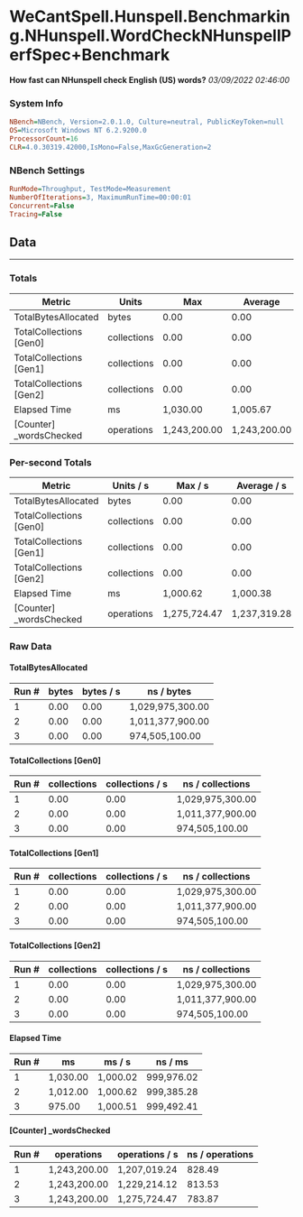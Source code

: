 ﻿# WeCantSpell.Hunspell.Benchmarking.NHunspell.WordCheckNHunspellPerfSpec+Benchmark
__How fast can NHunspell check English (US) words?__
_03/09/2022 02:46:00_
### System Info
```ini
NBench=NBench, Version=2.0.1.0, Culture=neutral, PublicKeyToken=null
OS=Microsoft Windows NT 6.2.9200.0
ProcessorCount=16
CLR=4.0.30319.42000,IsMono=False,MaxGcGeneration=2
```

### NBench Settings
```ini
RunMode=Throughput, TestMode=Measurement
NumberOfIterations=3, MaximumRunTime=00:00:01
Concurrent=False
Tracing=False
```

## Data
-------------------

### Totals
|          Metric |           Units |             Max |         Average |             Min |          StdDev |
|---------------- |---------------- |---------------- |---------------- |---------------- |---------------- |
|TotalBytesAllocated |           bytes |            0.00 |            0.00 |            0.00 |            0.00 |
|TotalCollections [Gen0] |     collections |            0.00 |            0.00 |            0.00 |            0.00 |
|TotalCollections [Gen1] |     collections |            0.00 |            0.00 |            0.00 |            0.00 |
|TotalCollections [Gen2] |     collections |            0.00 |            0.00 |            0.00 |            0.00 |
|    Elapsed Time |              ms |        1,030.00 |        1,005.67 |          975.00 |           28.04 |
|[Counter] _wordsChecked |      operations |    1,243,200.00 |    1,243,200.00 |    1,243,200.00 |            0.00 |

### Per-second Totals
|          Metric |       Units / s |         Max / s |     Average / s |         Min / s |      StdDev / s |
|---------------- |---------------- |---------------- |---------------- |---------------- |---------------- |
|TotalBytesAllocated |           bytes |            0.00 |            0.00 |            0.00 |            0.00 |
|TotalCollections [Gen0] |     collections |            0.00 |            0.00 |            0.00 |            0.00 |
|TotalCollections [Gen1] |     collections |            0.00 |            0.00 |            0.00 |            0.00 |
|TotalCollections [Gen2] |     collections |            0.00 |            0.00 |            0.00 |            0.00 |
|    Elapsed Time |              ms |        1,000.62 |        1,000.38 |        1,000.02 |            0.31 |
|[Counter] _wordsChecked |      operations |    1,275,724.47 |    1,237,319.28 |    1,207,019.24 |       35,062.41 |

### Raw Data
#### TotalBytesAllocated
|           Run # |           bytes |       bytes / s |      ns / bytes |
|---------------- |---------------- |---------------- |---------------- |
|               1 |            0.00 |            0.00 |1,029,975,300.00 |
|               2 |            0.00 |            0.00 |1,011,377,900.00 |
|               3 |            0.00 |            0.00 |  974,505,100.00 |

#### TotalCollections [Gen0]
|           Run # |     collections | collections / s |ns / collections |
|---------------- |---------------- |---------------- |---------------- |
|               1 |            0.00 |            0.00 |1,029,975,300.00 |
|               2 |            0.00 |            0.00 |1,011,377,900.00 |
|               3 |            0.00 |            0.00 |  974,505,100.00 |

#### TotalCollections [Gen1]
|           Run # |     collections | collections / s |ns / collections |
|---------------- |---------------- |---------------- |---------------- |
|               1 |            0.00 |            0.00 |1,029,975,300.00 |
|               2 |            0.00 |            0.00 |1,011,377,900.00 |
|               3 |            0.00 |            0.00 |  974,505,100.00 |

#### TotalCollections [Gen2]
|           Run # |     collections | collections / s |ns / collections |
|---------------- |---------------- |---------------- |---------------- |
|               1 |            0.00 |            0.00 |1,029,975,300.00 |
|               2 |            0.00 |            0.00 |1,011,377,900.00 |
|               3 |            0.00 |            0.00 |  974,505,100.00 |

#### Elapsed Time
|           Run # |              ms |          ms / s |         ns / ms |
|---------------- |---------------- |---------------- |---------------- |
|               1 |        1,030.00 |        1,000.02 |      999,976.02 |
|               2 |        1,012.00 |        1,000.62 |      999,385.28 |
|               3 |          975.00 |        1,000.51 |      999,492.41 |

#### [Counter] _wordsChecked
|           Run # |      operations |  operations / s | ns / operations |
|---------------- |---------------- |---------------- |---------------- |
|               1 |    1,243,200.00 |    1,207,019.24 |          828.49 |
|               2 |    1,243,200.00 |    1,229,214.12 |          813.53 |
|               3 |    1,243,200.00 |    1,275,724.47 |          783.87 |


